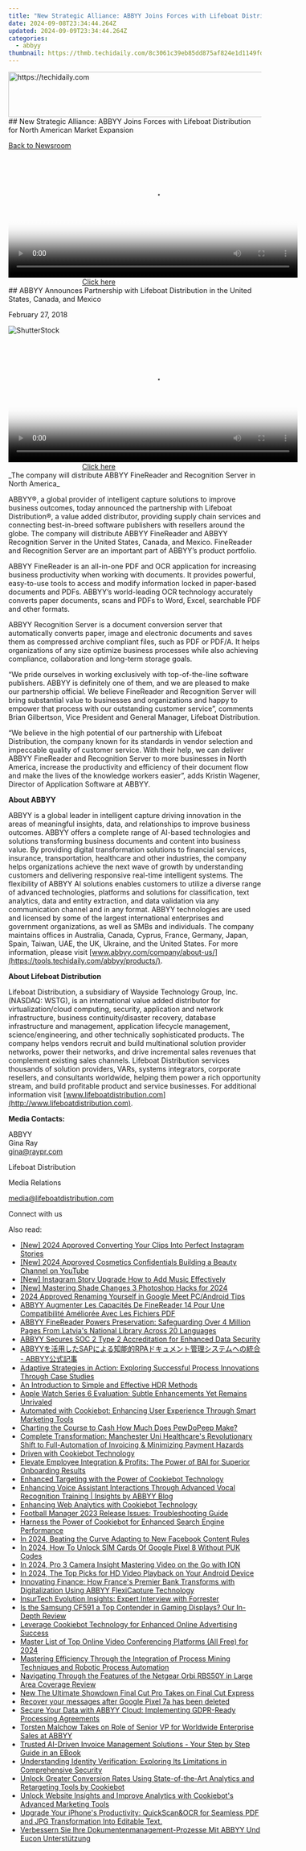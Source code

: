 ```yaml
---
title: "New Strategic Alliance: ABBYY Joins Forces with Lifeboat Distribution for North American Market Expansion"
date: 2024-09-08T23:34:44.264Z
updated: 2024-09-09T23:34:44.264Z
categories:
  - abbyy
thumbnail: https://thmb.techidaily.com/8c3061c39eb85dd875af824e1d1149fd13be54628fb79ee748ce5191efb525e2.jpg
---
```


<!-- affiliate ads begin -->
<a href="https://appsumo.8odi.net/c/5597632/2123727/7443" target="_top" id="2123727">
  <img src="//a.impactradius-go.com/display-ad/7443-2123727" border="0" alt="https://techidaily.com" width="728" height="90"/>
</a>
<img height="0" width="0" src="https://appsumo.8odi.net/i/5597632/2123727/7443" style="position:absolute;visibility:hidden;" border="0" />
<!-- affiliate ads end -->
## New Strategic Alliance: ABBYY Joins Forces with Lifeboat Distribution for North American Market Expansion

[Back to Newsroom](https://tools.techidaily.com/abbyy/products/)

<!-- affiliate ads begin -->
<span id="1982485">
					<video width="576" height="240" style="cursor:pointer"
           poster="//a.impactradius-go.com/display-clicktoplayimage/1982485.png"
           onclick="if(!this.playClicked){this.play();this.setAttribute('controls',true);this.playClicked=true;}">
	   <source src="//a.impactradius-go.com/display-ad/22993-1982485">
	   <img src="//a.impactradius-go.com/display-clicktoplayimage/1982485.png" style="border: none; height: 100%; width: 100%; object-fit: contain">
	</video>
	<div style="width:360px;text-align:center"><a href="javascript:window.open(decodeURIComponent('https%3A%2F%2Fhomestyler.sjv.io%2Fc%2F5597632%2F1982485%2F22993'), '_blank');void(0);">Click here</a></div>
</span>
<img height="0" width="0" src="https://imp.pxf.io/i/5597632/1982485/22993" style="position:absolute;visibility:hidden;" border="0" />
<!-- affiliate ads end -->
## ABBYY Announces Partnership with Lifeboat Distribution in the United States, Canada, and Mexico

February 27, 2018

![ShutterStock](https://content.abbyy.com/-/media/project/abbyy/abbyy/branchtemplates/shutterstock_1272462163_1296-x-729.jpg?h=729&iar=0&w=1296)

<!-- affiliate ads begin -->
<span id="1983582">
					<video width="576" height="240" style="cursor:pointer"
           poster="//a.impactradius-go.com/display-clicktoplayimage/1983582.png"
           onclick="if(!this.playClicked){this.play();this.setAttribute('controls',true);this.playClicked=true;}">
	   <source src="//a.impactradius-go.com/display-ad/22993-1983582">
	   <img src="//a.impactradius-go.com/display-clicktoplayimage/1983582.png" style="border: none; height: 100%; width: 100%; object-fit: contain">
	</video>
	<div style="width:360px;text-align:center"><a href="javascript:window.open(decodeURIComponent('https%3A%2F%2Fhomestyler.sjv.io%2Fc%2F5597632%2F1983582%2F22993'), '_blank');void(0);">Click here</a></div>
</span>
<img height="0" width="0" src="https://imp.pxf.io/i/5597632/1983582/22993" style="position:absolute;visibility:hidden;" border="0" />
<!-- affiliate ads end -->
_The company will distribute ABBYY FineReader and Recognition Server in North America_

ABBYY®, a global provider of intelligent capture solutions to improve business outcomes, today announced the partnership with Lifeboat Distribution®, a value added distributor, providing supply chain services and connecting best-in-breed software publishers with resellers around the globe. The company will distribute ABBYY FineReader and ABBYY Recognition Server in the United States, Canada, and Mexico. FineReader and Recognition Server are an important part of ABBYY’s product portfolio.

ABBYY FineReader is an all-in-one PDF and OCR application for increasing business productivity when working with documents. It provides powerful, easy-to-use tools to access and modify information locked in paper-based documents and PDFs. ABBYY’s world-leading OCR technology accurately converts paper documents, scans and PDFs to Word, Excel, searchable PDF and other formats.

ABBYY Recognition Server is a document conversion server that automatically converts paper, image and electronic documents and saves them as compressed archive compliant files, such as PDF or PDF/A. It helps organizations of any size optimize business processes while also achieving compliance, collaboration and long-term storage goals.

“We pride ourselves in working exclusively with top-of-the-line software publishers. ABBYY is definitely one of them, and we are pleased to make our partnership official. We believe FineReader and Recognition Server will bring substantial value to businesses and organizations and happy to empower that process with our outstanding customer service”, comments Brian Gilbertson, Vice President and General Manager, Lifeboat Distribution.

“We believe in the high potential of our partnership with Lifeboat Distribution, the company known for its standards in vendor selection and impeccable quality of customer service. With their help, we can deliver ABBYY FineReader and Recognition Server to more businesses in North America, increase the productivity and efficiency of their document flow and make the lives of the knowledge workers easier”, adds Kristin Wagener, Director of Application Software at ABBYY.

**About ABBYY**

ABBYY is a global leader in intelligent capture driving innovation in the areas of meaningful insights, data, and relationships to improve business outcomes. ABBYY offers a complete range of AI-based technologies and solutions transforming business documents and content into business value. By providing digital transformation solutions to financial services, insurance, transportation, healthcare and other industries, the company helps organizations achieve the next wave of growth by understanding customers and delivering responsive real-time intelligent systems. The flexibility of ABBYY AI solutions enables customers to utilize a diverse range of advanced technologies, platforms and solutions for classification, text analytics, data and entity extraction, and data validation via any communication channel and in any format. ABBYY technologies are used and licensed by some of the largest international enterprises and government organizations, as well as SMBs and individuals. The company maintains offices in Australia, Canada, Cyprus, France, Germany, Japan, Spain, Taiwan, UAE, the UK, Ukraine, and the United States. For more information, please visit [www.abbyy.com/company/about-us/](https://tools.techidaily.com/abbyy/products/).

**About Lifeboat Distribution**

Lifeboat Distribution, a subsidiary of Wayside Technology Group, Inc. (NASDAQ: WSTG), is an international value added distributor for virtualization/cloud computing, security, application and network infrastructure, business continuity/disaster recovery, database infrastructure and management, application lifecycle management, science/engineering, and other technically sophisticated products. The company helps vendors recruit and build multinational solution provider networks, power their networks, and drive incremental sales revenues that complement existing sales channels. Lifeboat Distribution services thousands of solution providers, VARs, systems integrators, corporate resellers, and consultants worldwide, helping them power a rich opportunity stream, and build profitable product and service businesses. For additional information visit [www.lifeboatdistribution.com](http://www.lifeboatdistribution.com).

  
**Media Contacts:**

ABBYY  
Gina Ray  
[gina@raypr.com](https://tools.techidaily.com/abbyy/products/)

Lifeboat Distribution

Media Relations

[media@lifeboatdistribution.com](https://tools.techidaily.com/abbyy/products/)

  
Connect with us

<ins class="adsbygoogle"
     style="display:block"
     data-ad-format="autorelaxed"
     data-ad-client="ca-pub-7571918770474297"
     data-ad-slot="1223367746"></ins>



<ins class="adsbygoogle"
     style="display:block"
     data-ad-client="ca-pub-7571918770474297"
     data-ad-slot="8358498916"
     data-ad-format="auto"
     data-full-width-responsive="true"></ins>

<span class="atpl-alsoreadstyle">Also read:</span>
<div><ul>
<li><a href="https://instagram-video-recordings.techidaily.com/new-2024-approved-converting-your-clips-into-perfect-instagram-stories/"><u>[New] 2024 Approved  Converting Your Clips Into Perfect Instagram Stories</u></a></li>
<li><a href="https://youtube-tips.techidaily.com/024-approved-cosmetics-confidentials-building-a-beauty-channel-on-youtube/"><u>[New] 2024 Approved  Cosmetics Confidentials  Building a Beauty Channel on YouTube</u></a></li>
<li><a href="https://instagram-video-files.techidaily.com/new-instagram-story-upgrade-how-to-add-music-effectively/"><u>[New] Instagram Story Upgrade  How to Add Music Effectively</u></a></li>
<li><a href="https://fox-info.techidaily.com/new-mastering-shade-changes-3-photoshop-hacks-for-2024/"><u>[New] Mastering Shade Changes  3 Photoshop Hacks for 2024</u></a></li>
<li><a href="https://screen-mirroring-recording.techidaily.com/2024-approved-renaming-yourself-in-google-meet-pcandroid-tips/"><u>2024 Approved  Renaming Yourself in Google Meet  PC/Android Tips</u></a></li>
<li><a href="https://solve-manuals.techidaily.com/abbyy-augmenter-les-capacites-de-finereader-14-pour-une-compatibilite-amelioree-avec-les-fichiers-pdf/"><u>ABBYY Augmenter Les Capacités De FineReader 14 Pour Une Compatibilité Améliorée Avec Les Fichiers PDF</u></a></li>
<li><a href="https://solve-manuals.techidaily.com/abbyy-finereader-powers-preservation-safeguarding-over-4-million-pages-from-latvias-national-library-across-20-languages/"><u>ABBYY FineReader Powers Preservation: Safeguarding Over 4 Million Pages From Latvia's National Library Across 20 Languages</u></a></li>
<li><a href="https://solve-manuals.techidaily.com/abbyy-secures-soc-2-type-2-accreditation-for-enhanced-data-security/"><u>ABBYY Secures SOC 2 Type 2 Accreditation for Enhanced Data Security</u></a></li>
<li><a href="https://solve-manuals.techidaily.com/abbyysaprpa-abbyy/"><u>ABBYYを活用したSAPによる知能的RPAドキュメント管理システムへの統合 - ABBYY公式記事</u></a></li>
<li><a href="https://solve-manuals.techidaily.com/adaptive-strategies-in-action-exploring-successful-process-innovations-through-case-studies/"><u>Adaptive Strategies in Action: Exploring Successful Process Innovations Through Case Studies</u></a></li>
<li><a href="https://fox-direct.techidaily.com/an-introduction-to-simple-and-effective-hdr-methods/"><u>An Introduction to Simple and Effective HDR Methods</u></a></li>
<li><a href="https://buynow-help.techidaily.com/apple-watch-series-6-evaluation-subtle-enhancements-yet-remains-unrivaled/"><u>Apple Watch Series 6 Evaluation: Subtle Enhancements Yet Remains Unrivaled</u></a></li>
<li><a href="https://solve-manuals.techidaily.com/automated-with-cookiebot-enhancing-user-experience-through-smart-marketing-tools/"><u>Automated with Cookiebot: Enhancing User Experience Through Smart Marketing Tools</u></a></li>
<li><a href="https://extra-resources.techidaily.com/charting-the-course-to-cash-how-much-does-pewdopeep-make/"><u>Charting the Course to Cash  How Much Does PewDoPeep Make?</u></a></li>
<li><a href="https://solve-manuals.techidaily.com/complete-transformation-manchester-uni-healthcares-revolutionary-shift-to-full-automation-of-invoicing-and-minimizing-payment-hazards/"><u>Complete Transformation: Manchester Uni Healthcare's Revolutionary Shift to Full-Automation of Invoicing & Minimizing Payment Hazards</u></a></li>
<li><a href="https://solve-manuals.techidaily.com/driven-with-cookiebot-technology/"><u>Driven with Cookiebot Technology</u></a></li>
<li><a href="https://solve-manuals.techidaily.com/elevate-employee-integration-and-profits-the-power-of-bai-for-superior-onboarding-results/"><u>Elevate Employee Integration & Profits: The Power of BAI for Superior Onboarding Results</u></a></li>
<li><a href="https://solve-manuals.techidaily.com/enhanced-targeting-with-the-power-of-cookiebot-technology/"><u>Enhanced Targeting with the Power of Cookiebot Technology</u></a></li>
<li><a href="https://solve-manuals.techidaily.com/enhancing-voice-assistant-interactions-through-advanced-vocal-recognition-training-insights-by-abbyy-blog/"><u>Enhancing Voice Assistant Interactions Through Advanced Vocal Recognition Training | Insights by ABBYY Blog</u></a></li>
<li><a href="https://solve-manuals.techidaily.com/enhancing-web-analytics-with-cookiebot-technology/"><u>Enhancing Web Analytics with Cookiebot Technology</u></a></li>
<li><a href="https://win-blog.techidaily.com/football-manager-2023-release-issues-troubleshooting-guide/"><u>Football Manager 2023 Release Issues: Troubleshooting Guide</u></a></li>
<li><a href="https://solve-manuals.techidaily.com/harness-the-power-of-cookiebot-for-enhanced-search-engine-performance/"><u>Harness the Power of Cookiebot for Enhanced Search Engine Performance</u></a></li>
<li><a href="https://facebook-video-files.techidaily.com/in-2024-beating-the-curve-adapting-to-new-facebook-content-rules/"><u>In 2024, Beating the Curve  Adapting to New Facebook Content Rules</u></a></li>
<li><a href="https://sim-unlock.techidaily.com/in-2024-how-to-unlock-sim-cards-of-google-pixel-8-without-puk-codes-by-drfone-android/"><u>In 2024, How To Unlock SIM Cards Of Google Pixel 8 Without PUK Codes</u></a></li>
<li><a href="https://extra-guidance.techidaily.com/in-2024-pro-3-camera-insight-mastering-video-on-the-go-with-ion/"><u>In 2024, Pro 3 Camera Insight  Mastering Video on the Go with ION</u></a></li>
<li><a href="https://some-guidance.techidaily.com/in-2024-the-top-picks-for-hd-video-playback-on-your-android-device/"><u>In 2024, The Top Picks for HD Video Playback on Your Android Device</u></a></li>
<li><a href="https://solve-manuals.techidaily.com/innovating-finance-how-frances-premier-bank-transforms-with-digitalization-using-abbyy-flexicapture-technology/"><u>Innovating Finance: How France's Premier Bank Transforms with Digitalization Using ABBYY FlexiCapture Technology</u></a></li>
<li><a href="https://solve-manuals.techidaily.com/insurtech-evolution-insights-expert-interview-with-forrester/"><u>InsurTech Evolution Insights: Expert Interview with Forrester</u></a></li>
<li><a href="https://buynow-info.techidaily.com/is-the-samsung-cf591-a-top-contender-in-gaming-displays-our-in-depth-review/"><u>Is the Samsung CF591 a Top Contender in Gaming Displays? Our In-Depth Review</u></a></li>
<li><a href="https://solve-manuals.techidaily.com/leverage-cookiebot-technology-for-enhanced-online-advertising-success/"><u>Leverage Cookiebot Technology for Enhanced Online Advertising Success</u></a></li>
<li><a href="https://screen-sharing-recording.techidaily.com/master-list-of-top-online-video-conferencing-platforms-all-free-for-2024/"><u>Master List of Top Online Video Conferencing Platforms (All Free) for 2024</u></a></li>
<li><a href="https://solve-manuals.techidaily.com/mastering-efficiency-through-the-integration-of-process-mining-techniques-and-robotic-process-automation/"><u>Mastering Efficiency Through the Integration of Process Mining Techniques and Robotic Process Automation</u></a></li>
<li><a href="https://buynow-reviews.techidaily.com/navigating-through-the-features-of-the-netgear-orbi-rbs50y-in-large-area-coverage-review/"><u>Navigating Through the Features of the Netgear Orbi RBS50Y in Large Area Coverage Review</u></a></li>
<li><a href="https://video-creation-software.techidaily.com/new-the-ultimate-showdown-final-cut-pro-takes-on-final-cut-express/"><u>New The Ultimate Showdown Final Cut Pro Takes on Final Cut Express</u></a></li>
<li><a href="https://review-topics.techidaily.com/recover-your-messages-after-google-pixel-7a-has-been-deleted-by-fonelab-android-recover-messages/"><u>Recover your messages after Google Pixel 7a has been deleted</u></a></li>
<li><a href="https://solve-manuals.techidaily.com/secure-your-data-with-abbyy-cloud-implementing-gdpr-ready-processing-agreements/"><u>Secure Your Data with ABBYY Cloud: Implementing GDPR-Ready Processing Agreements</u></a></li>
<li><a href="https://solve-manuals.techidaily.com/torsten-malchow-takes-on-role-of-senior-vp-for-worldwide-enterprise-sales-at-abbyy/"><u>Torsten Malchow Takes on Role of Senior VP for Worldwide Enterprise Sales at ABBYY</u></a></li>
<li><a href="https://solve-manuals.techidaily.com/trusted-ai-driven-invoice-management-solutions-your-step-by-step-guide-in-an-ebook/"><u>Trusted AI-Driven Invoice Management Solutions - Your Step by Step Guide in an EBook</u></a></li>
<li><a href="https://solve-manuals.techidaily.com/understanding-identity-verification-exploring-its-limitations-in-comprehensive-security/"><u>Understanding Identity Verification: Exploring Its Limitations in Comprehensive Security</u></a></li>
<li><a href="https://solve-manuals.techidaily.com/unlock-greater-conversion-rates-using-state-of-the-art-analytics-and-retargeting-tools-by-cookiebot/"><u>Unlock Greater Conversion Rates Using State-of-the-Art Analytics and Retargeting Tools by Cookiebot</u></a></li>
<li><a href="https://solve-manuals.techidaily.com/unlock-website-insights-and-improve-analytics-with-cookiebots-advanced-marketing-tools/"><u>Unlock Website Insights and Improve Analytics with Cookiebot's Advanced Marketing Tools</u></a></li>
<li><a href="https://solve-manuals.techidaily.com/upgrade-your-iphones-productivity-quickscanandocr-for-seamless-pdf-and-jpg-transformation-into-editable-text/"><u>Upgrade Your iPhone's Productivity: QuickScan&OCR for Seamless PDF and JPG Transformation Into Editable Text.</u></a></li>
<li><a href="https://solve-manuals.techidaily.com/verbessern-sie-ihre-dokumentenmanagement-prozesse-mit-abbyy-und-eucon-unterstutzung/"><u>Verbessern Sie Ihre Dokumentenmanagement-Prozesse Mit ABBYY Und Eucon Unterstützung</u></a></li>
</ul></div>
